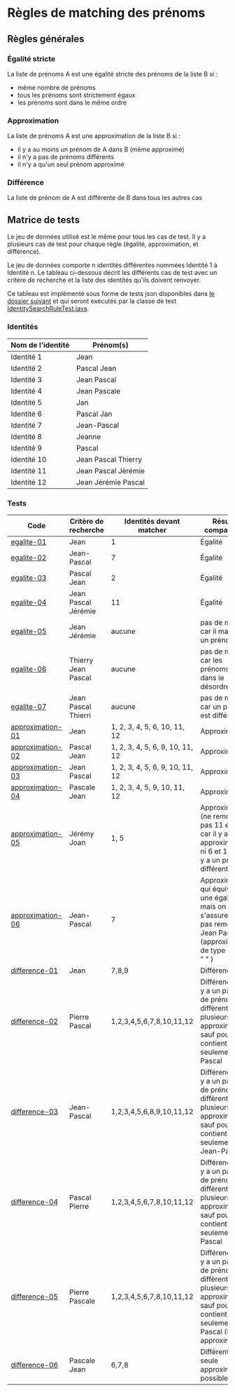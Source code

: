 # Règles de matching des prénoms

## Règles générales

### Égalité stricte
La liste de prénoms A est une égalité stricte des prénoms de la liste B si :

- même nombre de prénoms
- tous les prénoms sont strictement égaux
- les prénoms sont dans le même ordre

### Approximation
La liste de prénoms A est une approximation de la liste B si :

- il y a au moins un prénom de A dans B (même approximé)
- il n'y a pas de prénoms différents
- il n'y a qu'un seul prénom approximé

### Différence

La liste de prénom de A est différente de B dans tous les autres cas

## Matrice de tests
Le jeu de données utilisé est le même pour tous les cas de test. Il y a plusieurs cas de test pour chaque règle (égalité, approximation, et différence).

Le jeu de données comporte n identités différentes nommées Identité 1 à Identité n. Le tableau ci-dessous décrit les différents cas de test avec un critère de recherche et la liste des identités qu'ils doivent renvoyer. 

Ce tableau est implémenté sous forme de tests json disponibles dans [le dossier suivant](./definition) et qui seront exécutés par la classe de test [IdentitySearchRuleTest.java](../../../java/fr/paris/lutece/plugins/identitystore/modules/test/identitystore/service/search/IdentitySearchRuleTest.java).

### Identités

| Nom de l'identité | Prénom(s)           |
|-------------------|---------------------|
| Identité 1        | Jean                |
| Identité 2        | Pascal Jean         |
| Identité 3        | Jean Pascal         |
| Identité 4        | Jean Pascale        |
| Identité 5        | Jan                 |
| Identité 6        | Pascal Jan          |
| Identité 7        | Jean-Pascal         |
| Identité 8        | Jeanne              |
| Identité 9        | Pascal              |
| Identité 10       | Jean Pascal Thierry |
| Identité 11       | Jean Pascal Jérémie |
| Identité 12       | Jean Jérémie Pascal |

### Tests

| Code                                                               | Critère de recherche | Identités devant matcher        | Résultat comparaison                                                                                                                               |
|--------------------------------------------------------------------|----------------------|---------------------------------|----------------------------------------------------------------------------------------------------------------------------------------------------|
| [egalite-01](./definition/testFirstNameEgalite01.json)             | Jean                 | 1                               | Égalité                                                                                                                                            |
| [egalite-02](./definition/testFirstNameEgalite02.json)             | Jean-Pascal          | 7                               | Égalité                                                                                                                                            |
| [egalite-03](./definition/testFirstNameEgalite03.json)             | Pascal Jean          | 2                               | Égalité                                                                                                                                            |
| [egalite-04](./definition/testFirstNameEgalite04.json)             | Jean Pascal Jérémie  | 11                              | Égalité                                                                                                                                            |
| [egalite-05](./definition/testFirstNameEgalite05.json)             | Jean Jérémie         | aucune                          | pas de match car il manque un prénom                                                                                                               |
| [egalite-06](./definition/testFirstNameEgalite06.json)             | Thierry Jean Pascal  | aucune                          | pas de match car les prénoms sont dans le désordre                                                                                                 |
| [egalite-07](./definition/testFirstNameEgalite07.json)             | Jean Pascal Thierri  | aucune                          | pas de match car un prénom est différent                                                                                                           |
| [approximation-01](./definition/testFirstNameApproximation01.json) | Jean                 | 1, 2, 3, 4, 5, 6, 10, 11, 12    | Approximation                                                                                                                                      |
| [approximation-02](./definition/testFirstNameApproximation02.json) | Pascal Jean          | 1, 2, 3, 4, 5, 6, 9, 10, 11, 12 | Approximation                                                                                                                                      |
| [approximation-03](./definition/testFirstNameApproximation03.json) | Jean Pascal          | 1, 2, 3, 4, 5, 6, 9, 10, 11, 12 | Approximation                                                                                                                                      |
| [approximation-04](./definition/testFirstNameApproximation04.json) | Pascale Jean         | 1, 2, 3, 4, 5, 9, 10, 11, 12    | Approximation                                                                                                                                      |
| [approximation-05](./definition/testFirstNameApproximation05.json) | Jérémy Joan          | 1, 5                            | Approximation (ne remonte pas 11 et 12 car il y a deux approximations, ni 6 et 10 car il y a un prénom différent )                                 |
| [approximation-06](./definition/testFirstNameApproximation06.json) | Jean-Pascal          | 7                               | Approximation qui équivaut à une égalité, mais on s'assure de ne pas remonter Jean Pascal (approximation de type "-" vs " " )                      |
| [difference-01](./definition/testFirstNameDifference01.json)       | Jean                 | 7,8,9                           | Différence                                                                                                                                         |
| [difference-02](./definition/testFirstNameDifference02.json)       | Pierre Pascal        | 1,2,3,4,5,6,7,8,10,11,12        | Différence car il y a un paquet de prénoms qui diffèrent ou plusieurs approximations sauf pour 9 qui contient seulement Pascal                     |
| [difference-03](./definition/testFirstNameDifference03.json)       | Jean-Pascal          | 1,2,3,4,5,6,8,9,10,11,12        | Différence car il y a un paquet de prénoms qui diffèrent ou plusieurs approximations sauf pour 7 qui contient seulement Jean-Pascal                |
| [difference-04](./definition/testFirstNameDifference04.json)       | Pascal Pierre        | 1,2,3,4,5,6,7,8,10,11,12        | Différence car il y a un paquet de prénoms qui diffèrent ou plusieurs approximations sauf pour 9 qui contient seulement Pascal                     |
| [difference-05](./definition/testFirstNameDifference05.json)       | Pierre Pascale       | 1,2,3,4,5,6,7,8,10,11,12        | Différence car il y a un paquet de prénoms qui diffèrent ou plusieurs approximations sauf pour 9 qui contient seulement Pascal (Pascale approximé) |
| [difference-06](./definition/testFirstNameDifference06.json)       | Pascale Jean         | 6,7,8                           | Différent (une seule approximation possible)                                                                                                       |